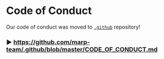 # Code of Conduct

Our code of conduct was moved to [`.github`](https://github.com/marp-team/.github) repository!

### :arrow_forward: https://github.com/marp-team/.github/blob/master/CODE_OF_CONDUCT.md
